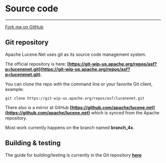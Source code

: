 # Source code

---

<span id="forkongithub"><a href="https://github.com/apache/lucenenet">Fork me on GitHub</a></span>

## Git repository

Apache Lucene.Net uses git as its source code management system.

The official repository is here: **[https://git-wip-us.apache.org/repos/asf?p=lucenenet.git](https://git-wip-us.apache.org/repos/asf?p=lucenenet.git)**.

You can clone the repo with the command line or your favorite Git client, example:

```
git clone https://git-wip-us.apache.org/repos/asf/lucenenet.git
```

There also is a mirror at GitHub **[https://github.com/apache/lucene.net](https://github.com/apache/lucene.net)** which is synced from the Apache repository.

Most work currently happens on the branch named **branch_4x**.

## Building & testing

The guide for building/testing is currently in the Git repository **[here](https://github.com/apache/lucenenet/blob/master/README.md#building-and-testing)**
